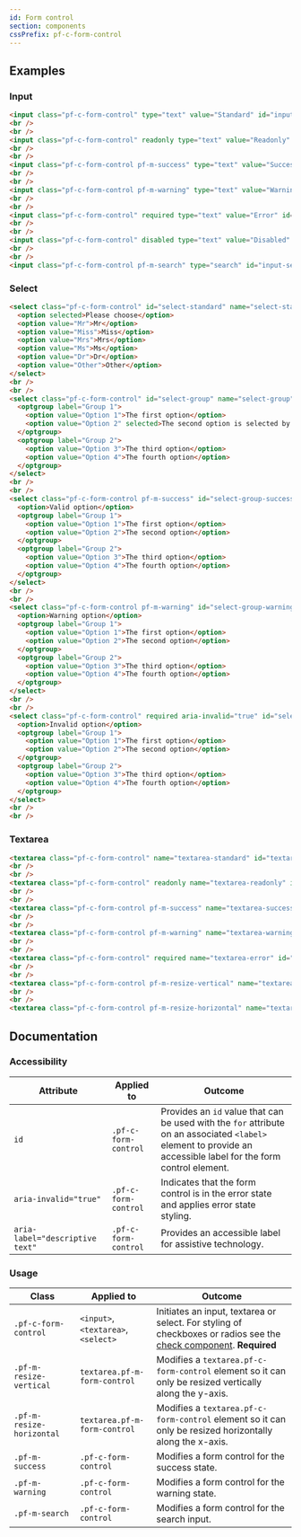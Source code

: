 ```yaml
---
id: Form control
section: components
cssPrefix: pf-c-form-control
---
```

## Examples

### Input

```html
<input class="pf-c-form-control" type="text" value="Standard" id="input-standard" aria-label="Standard input example" />
<br />
<br />
<input class="pf-c-form-control" readonly type="text" value="Readonly" id="input-readonly" aria-label="Readonly input example" />
<br />
<br />
<input class="pf-c-form-control pf-m-success" type="text" value="Success" id="input-success" aria-label="Success state input example" />
<br />
<br />
<input class="pf-c-form-control pf-m-warning" type="text" value="Warning" id="input-warning" aria-label="Warning state input example" />
<br />
<br />
<input class="pf-c-form-control" required type="text" value="Error" id="input-error" aria-invalid="true" aria-label="Error state input example" />
<br />
<br />
<input class="pf-c-form-control" disabled type="text" value="Disabled" id="input-disabled" aria-label="Disabled input example" />
<br />
<br />
<input class="pf-c-form-control pf-m-search" type="search" id="input-search" name="search-input" aria-label="Search input example" />
```

### Select

```html
<select class="pf-c-form-control" id="select-standard" name="select-standard" aria-label="Standard select example">
  <option selected>Please choose</option>
  <option value="Mr">Mr</option>
  <option value="Miss">Miss</option>
  <option value="Mrs">Mrs</option>
  <option value="Ms">Ms</option>
  <option value="Dr">Dr</option>
  <option value="Other">Other</option>
</select>
<br />
<br />
<select class="pf-c-form-control" id="select-group" name="select-group" aria-label="Select group example">
  <optgroup label="Group 1">
    <option value="Option 1">The first option</option>
    <option value="Option 2" selected>The second option is selected by default</option>
  </optgroup>
  <optgroup label="Group 2">
    <option value="Option 3">The third option</option>
    <option value="Option 4">The fourth option</option>
  </optgroup>
</select>
<br />
<br />
<select class="pf-c-form-control pf-m-success" id="select-group-success" name="select-group-success" aria-label="Success state select group example">
  <option>Valid option</option>
  <optgroup label="Group 1">
    <option value="Option 1">The first option</option>
    <option value="Option 2">The second option</option>
  </optgroup>
  <optgroup label="Group 2">
    <option value="Option 3">The third option</option>
    <option value="Option 4">The fourth option</option>
  </optgroup>
</select>
<br />
<br />
<select class="pf-c-form-control pf-m-warning" id="select-group-warning" name="select-group-warning" aria-label="Warning state select group example">
  <option>Warning option</option>
  <optgroup label="Group 1">
    <option value="Option 1">The first option</option>
    <option value="Option 2">The second option</option>
  </optgroup>
  <optgroup label="Group 2">
    <option value="Option 3">The third option</option>
    <option value="Option 4">The fourth option</option>
  </optgroup>
</select>
<br />
<br />
<select class="pf-c-form-control" required aria-invalid="true" id="select-group-error" name="select-group-error" aria-label="Error state select group example">
  <option>Invalid option</option>
  <optgroup label="Group 1">
    <option value="Option 1">The first option</option>
    <option value="Option 2">The second option</option>
  </optgroup>
  <optgroup label="Group 2">
    <option value="Option 3">The third option</option>
    <option value="Option 4">The fourth option</option>
  </optgroup>
</select>
<br />
<br />
```

### Textarea

```html
<textarea class="pf-c-form-control" name="textarea-standard" id="textarea-standard" aria-label="Standard textarea example">Standard</textarea>
<br />
<br />
<textarea class="pf-c-form-control" readonly name="textarea-readonly" id="textarea-readonly" aria-label="Readonly textarea example">Readonly</textarea>
<br />
<br />
<textarea class="pf-c-form-control pf-m-success" name="textarea-success" id="textarea-success" aria-label="Success state textarea example">Success</textarea>
<br />
<br />
<textarea class="pf-c-form-control pf-m-warning" name="textarea-warning" id="textarea-warning" aria-label="Warning state textarea example">Warning</textarea>
<br />
<br />
<textarea class="pf-c-form-control" required name="textarea-error" id="textarea-error" aria-label="Error state textarea example" aria-invalid="true">Error</textarea>
<br />
<br />
<textarea class="pf-c-form-control pf-m-resize-vertical" name="textarea-resize-vertical" id="textarea-resize-vertical" aria-label="Resize vertical textarea example">Resizes&nbsp;vertically</textarea>
<br />
<br />
<textarea class="pf-c-form-control pf-m-resize-horizontal" name="textarea-resize-horizontal" id="textarea-resize-horizontal" aria-label="Resize horizontal textarea example">Resizes&nbsp;horizontally</textarea>
```

## Documentation

### Accessibility

| Attribute                       | Applied to           | Outcome                                                                                                                                                          |
| ------------------------------- | -------------------- | ---------------------------------------------------------------------------------------------------------------------------------------------------------------- |
| `id`                            | `.pf-c-form-control` | Provides an `id` value that can be used with the `for` attribute on an associated `<label>` element to provide an accessible label for the form control element. |
| `aria-invalid="true"`           | `.pf-c-form-control` | Indicates that the form control is in the error state and applies error state styling.                                                                           |
| `aria-label="descriptive text"` | `.pf-c-form-control` | Provides an accessible label for assistive technology.                                                                                                           |

### Usage

| Class                     | Applied to                         | Outcome                                                                                                                                                   |
| ------------------------- | ---------------------------------- | --------------------------------------------------------------------------------------------------------------------------------------------------------- |
| `.pf-c-form-control`      | `<input>`,`<textarea>`, `<select>` | Initiates an input, textarea or select. For styling of checkboxes or radios see the [check component](/documentation/core/components/check). **Required** |
| `.pf-m-resize-vertical`   | `textarea.pf-m-form-control`       | Modifies a `textarea.pf-c-form-control` element so it can only be resized vertically along the y-axis.                                                    |
| `.pf-m-resize-horizontal` | `textarea.pf-m-form-control`       | Modifies a `textarea.pf-c-form-control` element so it can only be resized horizontally along the x-axis.                                                  |
| `.pf-m-success`           | `.pf-c-form-control`               | Modifies a form control for the success state.                                                                                                            |
| `.pf-m-warning`           | `.pf-c-form-control`               | Modifies a form control for the warning state.                                                                                                            |
| `.pf-m-search`            | `.pf-c-form-control`               | Modifies a form control for the search input.                                                                                                             |
